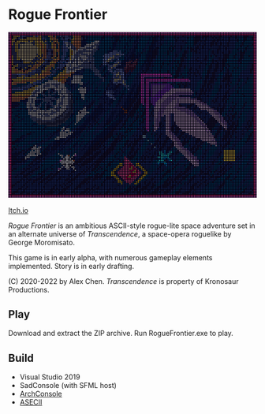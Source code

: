 # Rogue Frontier
![Cover](RogueFrontier/RogueFrontierContent/sprites/PosterNoText.asc.png)

[Itch.io](https://ineedauniqueusername.itch.io/rogue-frontier)

_Rogue Frontier_ is an ambitious ASCII-style rogue-lite space adventure set in an alternate universe of *Transcendence*, a space-opera roguelike by George Moromisato.

This game is in early alpha, with numerous gameplay elements implemented. Story is in early drafting.

(C) 2020-2022 by Alex Chen. _Transcendence_ is property of Kronosaur Productions.

## Play
Download and extract the ZIP archive. Run RogueFrontier.exe to play.

## Build
- Visual Studio 2019
- SadConsole (with SFML host)
- [ArchConsole](https://github.com/INeedAUniqueUsername/ArchConsole)
- [ASECII](https://github.com/INeedAUniqueUsername/ASECII)

